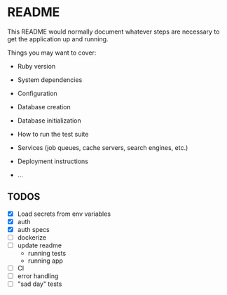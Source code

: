 # README

This README would normally document whatever steps are necessary to get the
application up and running.

Things you may want to cover:

* Ruby version

* System dependencies

* Configuration

* Database creation

* Database initialization

* How to run the test suite

* Services (job queues, cache servers, search engines, etc.)

* Deployment instructions

* ...


## TODOS
- [x] Load secrets from env variables
- [x] auth
- [x] auth specs
- [ ] dockerize
- [ ] update readme
    * running tests
    * running app
- [ ] CI
- [ ] error handling
- [ ] "sad day" tests
